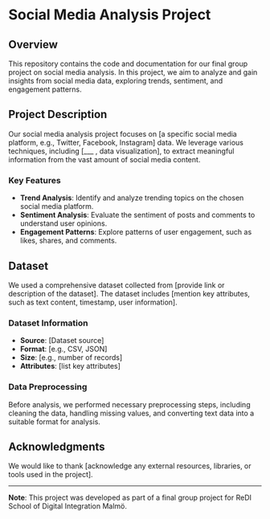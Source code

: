# Social Media Analysis Project

## Overview

This repository contains the code and documentation for our final group project on social media analysis. In this project, we aim to analyze and gain insights from social media data, exploring trends, sentiment, and engagement patterns.

## Project Description

Our social media analysis project focuses on [a specific social media platform, e.g., Twitter, Facebook, Instagram] data. We leverage various techniques, including [___ , data visualization], to extract meaningful information from the vast amount of social media content.

### Key Features

- **Trend Analysis**: Identify and analyze trending topics on the chosen social media platform.
- **Sentiment Analysis**: Evaluate the sentiment of posts and comments to understand user opinions.
- **Engagement Patterns**: Explore patterns of user engagement, such as likes, shares, and comments.

## Dataset

We used a comprehensive dataset collected from [provide link or description of the dataset]. The dataset includes [mention key attributes, such as text content, timestamp, user information].

### Dataset Information

- **Source**: [Dataset source]
- **Format**: [e.g., CSV, JSON]
- **Size**: [e.g., number of records]
- **Attributes**: [list key attributes]

### Data Preprocessing

Before analysis, we performed necessary preprocessing steps, including cleaning the data, handling missing values, and converting text data into a suitable format for analysis.

## Acknowledgments

We would like to thank [acknowledge any external resources, libraries, or tools used in the project].

---

**Note**: This project was developed as part of a final group project for ReDI School of Digital Integration Malmö.
